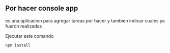 ## Por hacer console app

es una aplicacion para agregar tareas por hacer y tambien indicar cuales ya fueron realizadas


Ejecutar este comando
```
npm install
```